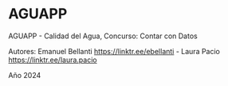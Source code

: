 # AGUAPP
AGUAPP - Calidad del Agua, 
Concurso: Contar con Datos

Autores:
Emanuel Bellanti
https://linktr.ee/ebellanti - 
Laura Pacio
https://linktr.ee/laura.pacio

Año 2024
